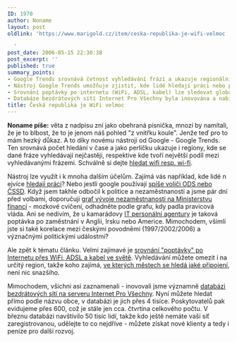 ```yaml
---
ID: 1970
author: Noname
layout: post
oldlink: 'https://www.marigold.cz/item/ceska-republika-je-wifi-velmoc

  '
post_date: 2006-05-15 22:30:38
post_excerpt: ''
published: true
summary_points:
- Google Trends srovnává četnost vyhledávání frází a ukazuje regionální podíl.
- Nástroj Google Trends umožňuje zjistit, kde lidé hledají práci nebo politické preference.
- Srovnání poptávky po internetu (WiFi, ADSL, kabel) lze sledovat globálně i regionálně.
- Databáze bezdrátových sítí Internet Pro Všechny byla inovována a nabízí vyhledávání.
title: Česká republika je WiFi velmoc
---
```


<p><strong>Noname píše:</strong> věta z nadpisu zní jako obehraná písnička, mnozí by namítali, že je to blbost, že to je jenom náš pohled "z vnitřku koule". Jenže teď pro to mám hezký důkaz. A to díky novému nástroji od Google - Google Trends. Ten srovnává počet hledání v čase a jako perličku ukazuje i regiony, kde se dané fráze vyhledávají nejčastěji, respektive kde tvoří největší podíl mezi vyhledávanými frázemi.  Schválně si dejte <a href="http://google.com/trends?q=wifi,+wi-fi&amp;ate=all&amp;all&amp;ab=1&amp;a=N" >hledat wifi resp. wi-fi</a>.</p>
<p>Nástroj lze využít i k mnoha dalším účelům. Zajímá vás například, kde lidé nejvíce <a href="http://google.com/trends?q=pr%C3%A1ce,+zam%C4%9Bstn%C3%A1n%C3%AD&amp;date=all&amp;geo=all&amp;ctab=0&amp;sa=N">hledají práci</a>? Nebo jestli google používají <a href="http://google.com/trends?q=ods%2C+cssd&amp;ctab=0&amp;geo=all&amp;date=all">spíše voliči ODS nebo ČSSD</a>. Když jsem takhle odbočil k politice a nezaměstnanosti a jsme pár dní před volbami, doporučuji <a href="http://www.mfcr.cz/cps/rde/xbcr/mfcr/MakroPre_TG_2005Q3_G32.gif">graf vývoje nezaměstnanosti na Ministerstvu financí</a> - mozkové cvičení, odhadněte podle grafu, kdy padla pravicová vláda. Ani se nedivím, že u kamarádovy <a href="http://www.ictrecruit.com">IT personální agentury</a> je taková poptávka po zaměstnání v Anglii, Irsku nebo Americe. Mimochodem, všimli jste si také korelace mezi českými povodněmi (1997/2002/2006) a význačnými politickými událostmi?</p>

<p>Ale zpět k tématu článku. Velmi zajímavé je <a href="http://google.com/trends?q=adsl+internet,+wifi+internet,+cable+internet&amp;date=all&amp;geo=all&amp;ctab=1&amp;sa=N">srovnání "poptávky" po Internetu přes WiFi, ADSL a kabel ve světě</a>. Vyhledávání můžete omezit i na určitý region, takže koho zajímá, <a href="http://google.com/trends?q=adsl%2C+wifi%2C+kabel&amp;ctab=2&amp;geo=CZ&amp;date=all">ve kterých městech se hledá jaké připojení</a>, není nic snazšího.</p>

<p>Mimochodem, všichni asi zaznamenali - inovovali jsme významně <a href="http://www.internetprovsechny.cz/wifi.php">databázi bezdrátových sítí na serveru Internet Pro Všechny</a>. Nyní můžete hledat přímo podle názvu obce, v databázi je jich přes 4 tisíce. Poskytovatelů pak evidujeme přes 600, což je stále jen cca. čtvrtina celkového počtu. V březnu databázi navštívilo 50 tisíc lidí, takže kdo ještě nemáte vaši síť zaregistrovanou, udělejte to co nejdříve - můžete získat nové klienty a tedy i peníze pro další rozvoj.</p>